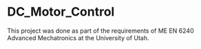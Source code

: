 # DC_Motor_Control

This project was done as part of the requirements of ME EN 6240 Advanced Mechatronics at the University of Utah.

